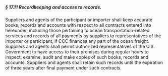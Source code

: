 ##### § 17.11 Recordkeeping and access to records. #####

Suppliers and agents of the participant or importer shall keep accurate books, records and accounts with respect to all contracts entered into hereunder, including those pertaining to ocean transportation-related services and records of all payments by suppliers to representatives of the importer or participant, if CCC finances any part of the ocean freight. Suppliers and agents shall permit authorized representatives of the U.S. Government to have access to their premises during regular hours to inspect, examine, audit and make copies of such books, records and accounts. Suppliers and agents shall retain such records until the expiration of three years after final payment under such contracts.
